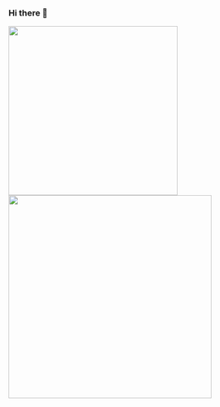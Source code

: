 ### Hi there 👋

<a href="#">
  <img align="center" src="https://github-readme-stats.vercel.app/api/top-langs/?username=iiKurt&layout=compact" width="333" />
</a>
<a href="#">
  <img align="center" src="https://github-readme-stats.vercel.app/api?username=iiKurt&layout=compact" width="400" />
</a>

<!--
**iiKurt/iiKurt** is a ✨ _special_ ✨ repository because its `README.md` (this file) appears on your GitHub profile.

Here are some ideas to get you started:

- 🔭 I’m currently working on ...
- 🌱 I’m currently learning ...
- 👯 I’m looking to collaborate on ...
- 🤔 I’m looking for help with ...
- 💬 Ask me about ...
- 📫 How to reach me: ...
- 😄 Pronouns: ...
- ⚡ Fun fact: ...
-->

